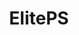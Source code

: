 ---
title: ElitePS
crosslinks:
- EliteDangerous
- EliteOne
- EliteAntal
- EliteCG
- eliteexplorers
- EliteTraders
- EliteOllo
- FuelRats
- EliteHudson
- EliteWings
- livven
- eliteoutfitters
- NoMansSkyTheGame
- 3Dprinting
- EliteMiners
- EliteRacers
- highqualitygifs
- jurassicworldevo
- Thargoid
- hotas
---